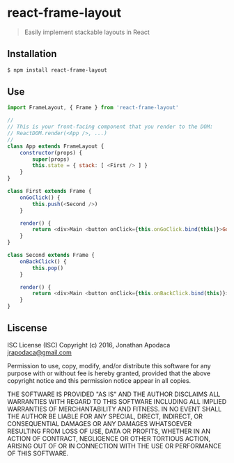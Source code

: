 # react-frame-layout

> Easily implement stackable layouts in React

## Installation

```sh
$ npm install react-frame-layout
```

## Use

```js
import FrameLayout, { Frame } from 'react-frame-layout'

//
// This is your front-facing component that you render to the DOM:
// ReactDOM.render(<App />, ...)
//
class App extends FrameLayout {
	constructor(props) {
		super(props)
		this.state = { stack: [ <First /> ] }
	}
}

class First extends Frame {
	onGoClick() {
		this.push(<Second />)
	}

	render() {
		return <div>Main <button onClick={this.onGoClick.bind(this)}>Goto: Second</button></div>
	}
}

class Second extends Frame {
	onBackClick() {
		this.pop()
	}

	render() {
		return <div>Main <button onClick={this.onBackClick.bind(this)}>Back</button></div>
	}
}
```

## Liscense

ISC License (ISC) Copyright (c) 2016, Jonathan Apodaca jrapodaca@gmail.com

Permission to use, copy, modify, and/or distribute this software for any purpose with or without fee is hereby granted, provided that the above copyright notice and this permission notice appear in all copies.

THE SOFTWARE IS PROVIDED "AS IS" AND THE AUTHOR DISCLAIMS ALL WARRANTIES WITH REGARD TO THIS SOFTWARE INCLUDING ALL IMPLIED WARRANTIES OF MERCHANTABILITY AND FITNESS. IN NO EVENT SHALL THE AUTHOR BE LIABLE FOR ANY SPECIAL, DIRECT, INDIRECT, OR CONSEQUENTIAL DAMAGES OR ANY DAMAGES WHATSOEVER RESULTING FROM LOSS OF USE, DATA OR PROFITS, WHETHER IN AN ACTION OF CONTRACT, NEGLIGENCE OR OTHER TORTIOUS ACTION, ARISING OUT OF OR IN CONNECTION WITH THE USE OR PERFORMANCE OF THIS SOFTWARE.

